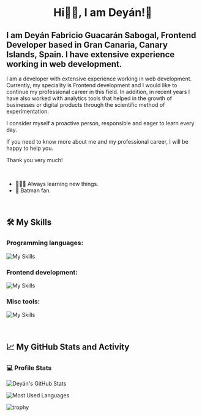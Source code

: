 <h1 align="center">Hi👋🏽, I am Deyán!🦇</h1>

<h2>I am Deyán Fabricio Guacarán Sabogal, Frontend Developer based in Gran Canaria, Canary Islands, Spain. I have extensive experience working in web development.</h2>

<p>I am a developer with extensive experience working in web development. Currently, my speciality is Frontend development and I would like to continue my professional career in this field. In addition, in recent years I have also worked with analytics tools that helped in the growth of businesses or digital products through the scientific method of experimentation.<p>
<p>I consider myself a proactive person, responsible and eager to learn every day.</p>
<p>If you need to know more about me and my professional career, I will be happy to help you.</p>
<p>Thank you very much!</p>

<br/>

- 👨🏽‍💻 Always learning new things.
- 🦇 Batman fan.

<br/>

## 🛠️ My Skills

### Programming languages:

![My Skills](https://skillicons.dev/icons?i=js,ts,php,py)

### Frontend development:

![My Skills](https://skillicons.dev/icons?i=svelte,react,redux,html,css,sass,materialui,rollupjs,vite,jest,cypress,webflow,wordpress)

### Misc tools:

![My Skills](https://skillicons.dev/icons?i=git,github,githubactions,vscode,postman,figma)

<br/>

## 📈 My GitHub Stats and Activity

### 💻 Profile Stats

![Deyán's GitHub Stats](https://github-readme-stats.vercel.app/api?username=deyanfgsdev&theme=tokyonight&show_icons=true)

![Most Used Languages](https://github-readme-stats.vercel.app/api/top-langs/?username=deyanfgsdev&layout=compact&theme=algolia)

![trophy](https://github-profile-trophy.vercel.app/?username=deyanfgsdev&theme=onedark)
